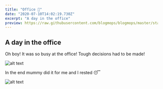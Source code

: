 ```yaml
---
title: "Office 💼"
date: "2020-07-10T14:02:19.730Z"
excerpt: "A day in the office"
preview: https://raw.githubusercontent.com/blogmops/blogmops/master/static/images/blog/office/office001.webp
---
```


## A day in the office

Oh boy! It was so busy at the office! Tough decisions had to be made!

![alt text](/images/blog/office/office001.webp "Pug in front of a computer.")

In the end mummy did it for me and I rested 😴

![alt text](/images/blog/office/office002.webp "Pug is sleeping.")
